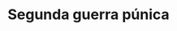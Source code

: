﻿---
title: "Segunda guerra púnica"
permalink: periodes_40.html
layout: periode
dataInici: -218
dataFi: -201
sidebar: periodes
pares:
  - id: 8
    title: "República romana"
    dataInici: "(-509)"
    dataFi: "(-27)"

fills:
  - id: 98
    title: "Batalla de Tesino"
    dataInici: "(-218)"

  - id: 99
    title: "Batalla del Trebia"
    dataInici: "(-218)"

  - id: 100
    title: "Lago Trasimeno"
    dataInici: "(-217)"

  - id: 101
    title: "Batalla de Cannas"
    dataInici: "(-216)"

  - id: 103
    title: "Batalla de Baecula"
    dataInici: "(-209)"

  - id: 102
    title: "Batalla del Metauro"
    dataInici: "(-207)"

  - id: 104
    title: "Batalla de Ilipa"
    dataInici: "(-206)"

  - id: 181
    title: "Batalla de las Grandes Llanuras"
    dataInici: "(-203)"

  - id: 554
    title: "Batalla de Cirta"
    dataInici: "(-203)"

  - id: 105
    title: "Batalla de Zama"
    dataInici: "(-202)"

jocsPrincipals:
  - title: "Roma Invicta?"
    bggId: 36835

  - title: "Second Punic War"
    bggId: 6406

  - title: "Hannibal: Rome vs. Carthage"
    bggId: 234
    dataInici: 
    dataFi: 

  - title: "Hannibal Barkas"
    bggId: 31623
    dataInici: 
    dataFi: 

  - title: "Hannibal's War"
    bggId: 34310
    dataInici: 
    dataFi: 

  - title: "Hannibal: Rome and Carthage in The Second Punic War 219-202 B.C."
    bggId: 10914
    dataInici: 
    dataFi: 

  - title: "Hannibal: The Italian Campaign"
    bggId: 6408
    dataInici: 
    dataFi: 

jocsEscenaris:
  - title: "ONUS! Rome Vs Carthage"
    bggId: 165004

jocsEpoca:
  - title: "The Punic Wars"
    bggId: 4125
    escenari: "2nd Punic War"

  - title: "Hannibal & Hamilcar"
    bggId: 63375
    escenari: "Hannibal"

jocsEpocaEscenaris:
  - title: "Rise of the Roman Republic"
    bggId: 6202
    escenari: "Thunderbolt"

  - title: "Pax Romana"
    bggId: 17393
    escenari: "The Punic Wars"

  - title: "Iberos"
    bggId: 3634
    escenari: "Segunda Guerra Púnica"
    dataInici: -218
    dataFi: -207

  - title: "Anachronism"
    bggId: 14038
    escenari: "Hannibal Barca"
    dataInici: -247
    dataFi: -181

  - title: "Antike Duellum"
    bggId: 104955
    escenari: "Punic Wars"
    dataInici: 
    dataFi: 

---
